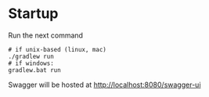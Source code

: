 # Startup

Run the next command

```shell
# if unix-based (linux, mac)
./gradlew run
# if windows:
gradlew.bat run
```

Swagger will be hosted at [http://localhost:8080/swagger-ui](http://localhost:8080/swagger-ui)